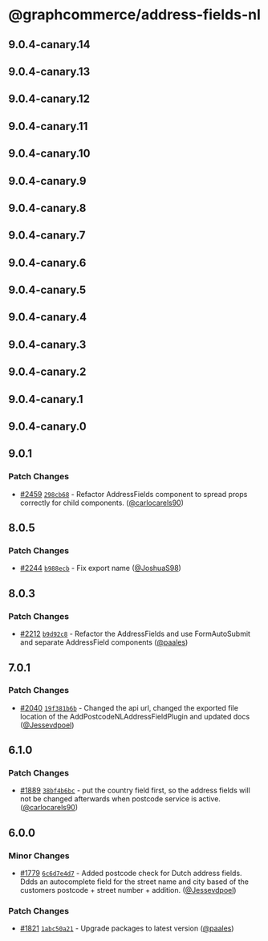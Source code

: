 # @graphcommerce/address-fields-nl

## 9.0.4-canary.14

## 9.0.4-canary.13

## 9.0.4-canary.12

## 9.0.4-canary.11

## 9.0.4-canary.10

## 9.0.4-canary.9

## 9.0.4-canary.8

## 9.0.4-canary.7

## 9.0.4-canary.6

## 9.0.4-canary.5

## 9.0.4-canary.4

## 9.0.4-canary.3

## 9.0.4-canary.2

## 9.0.4-canary.1

## 9.0.4-canary.0

## 9.0.1

### Patch Changes

- [#2459](https://github.com/graphcommerce-org/graphcommerce/pull/2459) [`298cb68`](https://github.com/graphcommerce-org/graphcommerce/commit/298cb683a34368c9799af7d7201e30ef5b681953) - Refactor AddressFields component to spread props correctly for child components. ([@carlocarels90](https://github.com/carlocarels90))

## 8.0.5

### Patch Changes

- [#2244](https://github.com/graphcommerce-org/graphcommerce/pull/2244) [`b988ecb`](https://github.com/graphcommerce-org/graphcommerce/commit/b988ecb3809c422e6871cd29905f6f495bda49f1) - Fix export name ([@JoshuaS98](https://github.com/JoshuaS98))

## 8.0.3

### Patch Changes

- [#2212](https://github.com/graphcommerce-org/graphcommerce/pull/2212) [`b9d92c8`](https://github.com/graphcommerce-org/graphcommerce/commit/b9d92c8bcdb9c3d0fdbd9c004b864b97bc52fcb1) - Refactor the AddressFields and use FormAutoSubmit and separate AddressField components ([@paales](https://github.com/paales))

## 7.0.1

### Patch Changes

- [#2040](https://github.com/graphcommerce-org/graphcommerce/pull/2040) [`19f381b6b`](https://github.com/graphcommerce-org/graphcommerce/commit/19f381b6bdf6dc16bbf6878f54f73cef2d57441d) - Changed the api url, changed the exported file location of the AddPostcodeNLAddressFieldPlugin and updated docs ([@Jessevdpoel](https://github.com/Jessevdpoel))

## 6.1.0

### Patch Changes

- [#1889](https://github.com/graphcommerce-org/graphcommerce/pull/1889) [`38bf4b6bc`](https://github.com/graphcommerce-org/graphcommerce/commit/38bf4b6bc6e705d9d124d50b775ba3f440599482) - put the country field first, so the address fields will not be changed afterwards when postcode service is active. ([@carlocarels90](https://github.com/carlocarels90))

## 6.0.0

### Minor Changes

- [#1779](https://github.com/graphcommerce-org/graphcommerce/pull/1779) [`6c6d7e4d7`](https://github.com/graphcommerce-org/graphcommerce/commit/6c6d7e4d7cf5d68a39acc82b91e1f3acce366517) - Added postcode check for Dutch address fields. Ddds an autocomplete field for the street name and city based of the customers postcode + street number + addition. ([@Jessevdpoel](https://github.com/Jessevdpoel))

### Patch Changes

- [#1821](https://github.com/graphcommerce-org/graphcommerce/pull/1821) [`1abc50a21`](https://github.com/graphcommerce-org/graphcommerce/commit/1abc50a21103270fad04e4a9ea892ee1e75233e9) - Upgrade packages to latest version ([@paales](https://github.com/paales))
